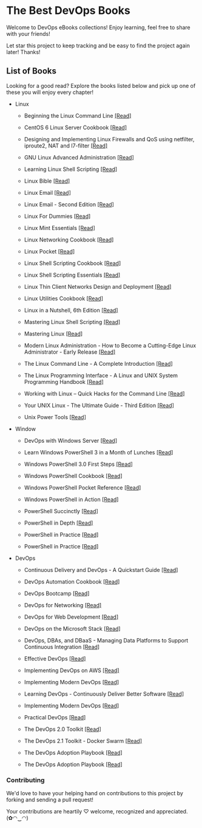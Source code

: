 # The Best DevOps Books

Welcome to DevOps eBooks collections! Enjoy learning, feel free to share with your friends!

Let star this project to keep tracking and be easy to find the project again later! Thanks!

## List of Books

Looking for a good read? Explore the books listed below and pick up one of these you will enjoy every chapter!

* Linux

  * Beginning the Linux Command Line [[Read]](/books/Beginning%20the%20Linux%20Command%20Line.pdf)
  
  * CentOS 6 Linux Server Cookbook [[Read]](/books/CentOS%206%20Linux%20Server%20Cookbook.pdf)
  
  * Designing and Implementing Linux Firewalls and QoS using netfilter, iproute2, NAT and l7-filter [[Read]](/books/Designing%20and%20Implementing%20Linux%20Firewalls%20and%20QoS%20using%20netfilter%2C%20iproute2%2C%20NAT%20and%20l7-filter.pdf)
  
  * GNU Linux Advanced Administration [[Read]](/books/GNU%20Linux%20Advanced%20Administration.pdf)
  
  * Learning Linux Shell Scripting [[Read]](/books/Learning%20Linux%20Shell%20Scripting.pdf)
  
  * Linux Bible [[Read]](/books/Linux%20Bible.pdf)
  
  * Linux Email [[Read]](/books/Linux%20Email.pdf)
  
  * Linux Email - Second Edition [[Read]](/books/Linux%20Email%20-%20Second%20Edition.pdf)
    
  * Linux For Dummies [[Read]](/books/Linux%20For%20Dummies.pdf)
  
  * Linux Mint Essentials [[Read]](/books/Linux%20Mint%20Essentials.pdf)
  
  * Linux Networking Cookbook [[Read]](/books/Linux%20Networking%20Cookbook.pdf)
  
  * Linux Pocket [[Read]](/books/Linux%20Pocket.pdf)
  
  * Linux Shell Scripting Cookbook [[Read]](/books/Linux%20Shell%20Scripting%20Cookbook.pdf)
  
  * Linux Shell Scripting Essentials [[Read]](/books/Linux%20Shell%20Scripting%20Essentials.pdf)
  
  * Linux Thin Client Networks Design and Deployment [[Read]](/books/Linux%20Thin%20Client%20Networks%20Design%20and%20Deployment.pdf)
  
  * Linux Utilities Cookbook [[Read]](/books/Linux%20Utilities%20Cookbook.pdf)
  
  * Linux in a Nutshell, 6th Edition [[Read]](/books/Linux%20in%20a%20Nutshell%2C%206th%20Edition.pdf)
  
  * Mastering Linux Shell Scripting [[Read]](/books/Mastering%20Linux%20Shell%20Scripting.pdf)
  
  * Mastering Linux [[Read]](/books/Mastering%20Linux.pdf)
  
  * Modern Linux Administration - How to Become a Cutting-Edge Linux Administrator - Early Release [[Read]](/books/Modern%20Linux%20Administration%20-%20How%20to%20Become%20a%20Cutting-Edge%20Linux%20Administrator%20-%20Early%20Release.pdf)
  
  * The Linux Command Line - A Complete Introduction [[Read]](/books/The%20Linux%20Command%20Line%20-%20A%20Complete%20Introduction.pdf)
  
  * The Linux Programming Interface - A Linux and UNIX System Programming Handbook [[Read]](/books/The%20Linux%20Programming%20Interface%20-%20A%20Linux%20and%20UNIX%20System%20Programming%20Handbook.pdf)
  
  * Working with Linux – Quick Hacks for the Command Line [[Read]](/books/Working%20with%20Linux%20–%20Quick%20Hacks%20for%20the%20Command%20Line.pdf)
  
  * Your UNIX Linux - The Ultimate Guide - Third Edition [[Read]](/books/Your%20UNIX%20Linux%20-%20The%20Ultimate%20Guide%20-%20Third%20Edition.pdf)
  
  * Unix Power Tools [[Read]](/books/Unix%20Power%20Tools.pdf)

* Window

  * DevOps with Windows Server [[Read]](/books/DevOps%20with%20Windows%20Server%202016.pdf)
  
  * Learn Windows PowerShell 3 in a Month of Lunches [[Read]](/books/Learn%20Windows%20PowerShell%203%20in%20a%20Month%20of%20Lunches.pdf)
  
  * Windows PowerShell 3.0 First Steps [[Read]](/books/Windows%20PowerShell%203.0%20First%20Steps.pdf)
  
  * Windows PowerShell Cookbook [[Read]](/books/Windows%20PowerShell%20Cookbook.pdf)
  
  * Windows PowerShell Pocket Reference [[Read]](/books/Windows%20PowerShell%20Pocket%20Reference.pdf)
  
  * Windows PowerShell in Action [[Read]](/books/Windows%20PowerShell%20in%20Action.pdf)
  
  * PowerShell Succinctly [[Read]](/books/PowerShell%20Succinctly.pdf)
  
  * PowerShell in Depth [[Read]](/books/PowerShell%20in%20Depth.pdf)
  
  * PowerShell in Practice [[Read]](/books/PowerShell%20in%20Practice.pdf)
  
  * PowerShell in Practice [[Read]](/books/PowerShell%20in%20Practice.pdf)
  
* DevOps

  * Continuous Delivery and DevOps - A Quickstart Guide [[Read]](/books/Continuous%20Delivery%20and%20DevOps%20-%20A%20Quickstart%20Guide.pdf)
  
  * DevOps Automation Cookbook [[Read]](/books/DevOps%20Automation%20Cookbook.pdf)
  
  * DevOps Bootcamp [[Read]](/books/DevOps%20Bootcamp.pdf)
  
  * DevOps for Networking [[Read]](/books/DevOps%20for%20Networking.pdf)
  
  * DevOps for Web Development [[Read]](/books/DevOps%20for%20Web%20Development.pdf)
  
  * DevOps on the Microsoft Stack [[Read]](/books/DevOps%20on%20the%20Microsoft%20Stack.pdf)
  
  * DevOps, DBAs, and DBaaS - Managing Data Platforms to Support Continuous Integration [[Read]](/books/DevOps%2C%20DBAs%2C%20and%20DBaaS%20-%20Managing%20Data%20Platforms%20to%20Support%20Continuous%20Integration.pdf)
  
  * Effective DevOps [[Read]](/books/Effective%20DevOps.pdf)
  
  * Implementing DevOps on AWS [[Read]](/books/Implementing%20DevOps%20on%20AWS.pdf)
  
  * Implementing Modern DevOps [[Read]](/books/Implementing%20Modern%20DevOps.pdf)
  
  * Learning DevOps - Continuously Deliver Better Software [[Read]](/books/Learning%20DevOps%20-%20Continuously%20Deliver%20Better%20Software.pdf)
  
  * Implementing Modern DevOps [[Read]](/books/Implementing%20Modern%20DevOps.pdf)
  
  * Practical DevOps [[Read]](/books/Practical%20DevOps.pdf)
  
  * The DevOps 2.0 Toolkit [[Read]](/books/The%20DevOps%202.0%20Toolkit.pdf)
  
  * The DevOps 2.1 Toolkit - Docker Swarm [[Read]](/books/The%20DevOps%202.1%20Toolkit%20-%20Docker%20Swarm.pdf)
  
  * The DevOps Adoption Playbook [[Read]](/books/The%20DevOps%20Adoption%20Playbook.pdf)
  
  * The DevOps Adoption Playbook [[Read]](/books/The%20DevOps%20Adoption%20Playbook.pdf)

### Contributing

We'd love to have your helping hand on contributions to this project by forking and sending a pull request!

Your contributions are heartily ♡ welcome, recognized and appreciated. (✿◠‿◠)
